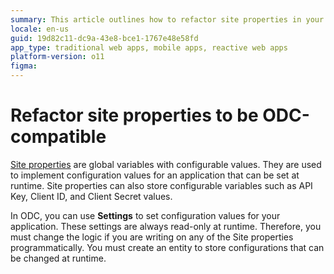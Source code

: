 ```yaml
---
summary: This article outlines how to refactor site properties in your O11 apps for compatibility with ODC.
locale: en-us
guid: 19d82c11-dc9a-43e8-bce1-1767e48e58fd
app_type: traditional web apps, mobile apps, reactive web apps
platform-version: o11
figma: 
---
```


# Refactor site properties to be ODC-compatible

[Site properties](../../building-apps/data/site.md) are global variables with configurable values. They are used to implement configuration values for an application that can be set at runtime. Site properties can also store configurable variables such as API Key, Client ID, and Client Secret values. 

In ODC, you can use **Settings** to set configuration values for your application. These settings are always read-only at runtime. Therefore, you must change the logic if you are writing on any of the Site properties programmatically. You must create an entity to store configurations that can be changed at runtime.
